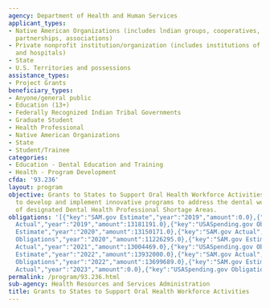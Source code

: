 ```yaml
---
agency: Department of Health and Human Services
applicant_types:
- Native American Organizations (includes lndian groups, cooperatives, corporations,
  partnerships, associations)
- Private nonprofit institution/organization (includes institutions of higher education
  and hospitals)
- State
- U.S. Territories and possessions
assistance_types:
- Project Grants
beneficiary_types:
- Anyone/general public
- Education (13+)
- Federally Recognized Indian Tribal Governments
- Graduate Student
- Health Professional
- Native American Organizations
- State
- Student/Trainee
categories:
- Education - Dental Education and Training
- Health - Program Development
cfda: '93.236'
layout: program
objective: Grants to States to Support Oral Health Workforce Activities assists states
  to develop and implement innovative programs to address the dental workforce needs
  of designated Dental Health Professional Shortage Areas.
obligations: '[{"key":"SAM.gov Estimate","year":"2019","amount":0.0},{"key":"SAM.gov
  Actual","year":"2019","amount":13181191.0},{"key":"USASpending.gov Obligations","year":"2019","amount":12130288.0},{"key":"SAM.gov
  Estimate","year":"2020","amount":13150171.0},{"key":"SAM.gov Actual","year":"2020","amount":11903616.0},{"key":"USASpending.gov
  Obligations","year":"2020","amount":11226295.0},{"key":"SAM.gov Estimate","year":"2021","amount":13004469.0},{"key":"SAM.gov
  Actual","year":"2021","amount":13004469.0},{"key":"USASpending.gov Obligations","year":"2021","amount":11454767.0},{"key":"SAM.gov
  Estimate","year":"2022","amount":13932000.0},{"key":"SAM.gov Actual","year":"2022","amount":13987471.0},{"key":"USASpending.gov
  Obligations","year":"2022","amount":13699689.0},{"key":"SAM.gov Estimate","year":"2023","amount":14348748.0},{"key":"SAM.gov
  Actual","year":"2023","amount":0.0},{"key":"USASpending.gov Obligations","year":"2023","amount":14348747.98}]'
permalink: /program/93.236.html
sub-agency: Health Resources and Services Administration
title: Grants to States to Support Oral Health Workforce Activities
---
```

